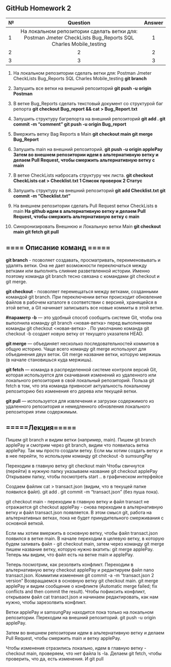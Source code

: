 ## GitHub Homework 2
| № | Question | Answer |
|---|:--------:|:------:|
| 1 | На локальном репозитории сделать ветки для: Postman Jmeter CheckLists Bug_Reports  SQL Charles Mobile_testing        | 1      |
| 2 | 2        | 2      |
| 3 | 3        | 3      |
1. На локальном репозитории сделать ветки для:
Postman
Jmeter
CheckLists
Bug_Reports
SQL
Charles
Mobile_testing
**git branch**

3. Запушить все ветки на внешний репозиторий
**git push -u origin Postman**

4. В ветке Bug_Reports сделать текстовый документ со структурой баг репорта
**git checkout Bug_report && cat > Bug_Report.txt**

5. Запушить структуру багрепорта на внешний репозиторий
**git add .
git commit -m “comment”
git push -u origin Bug_report**

6. Вмержить ветку Bag Reports в Main
**git checkout main
git merge Bug_Report**

7. Запушить main на внешний репозиторий.
**git push -u origin applePay
Затем во внешнем репозитории идем в альтернативную ветку и делаем Pull Request, чтобы смержить альтернативную ветку с main**


8. В ветке CheckLists набросать структуру чек листа.
**git checkout CheckLists
cat > Checklist.txt
1 Список   проверок
2 Статус**

9. Запушить структуру на внешний репозиторий
**git add Checklist.txt
git commit -m “Checklist.txt”**


10. На внешнем репозитории сделать Pull Request ветки CheckLists в main
**На github идем в альтернативную ветку и делаем Pull Request, чтобы смержить альтернативную ветку с main**

11. Синхронизировать Внешнюю и Локальную ветки Main
**git checkout main
git fetch
git pull**



## **==== Описание команд =====**

**git branch** - позволяет создавать, просматривать, переименовывать и удалять ветки. Она не дает возможности переключаться между ветками или выполнять слияние разветвленной истории. Именно поэтому команда git branch тесно связана с командами git checkout и git merge.

**git checkout** - позволяет перемещаться между ветками, созданными командой git branch. При переключении ветки происходит обновление файлов в рабочем каталоге в соответствии с версией, хранящейся в этой ветке, а Git начинает записывать все новые коммиты в этой ветке.

**#параметр -b** — это удобный способ сообщить системе Git, чтобы она выполнила команду git branch <новая-ветка> перед выполнением команды git checkout <новая-ветка> . По умолчанию команда git checkout -b создает новую ветку от текущего указателя HEAD.

**git merge** — объединяет несколько последовательностей коммитов в общую историю. Чаще всего команду git merge используют для объединения двух веток.
Git merge название ветки, которую мержишь (в начале становишься куда мержишь).

**git fetch** — команда в распределенной системе контроля версий Git, которая используется для скачивания изменений из удаленного или локального репозитория в свой локальный репозиторий. Польза git fetch в том, что эта команда привносит актуальность локальному репозиторию без изменения его дерева или текущей ветки.

**git pull** — используется для извлечения и загрузки содержимого из удаленного репозитория и немедленного обновления локального репозитория этим содержимым.

## **=====Лекция=====**

Пишем git branch и видим ветки (например, main).
Пишем git branch applePay и смотрим через git branch, видим что появилась ветка applePay. Так мы просто создали ветку.
Если мы хотим создать ветку и в нее перейти, то используем команду git checkout -b sumsungPay


Переходим в главную ветку git checkout main
Чтобы свичнутся (перейти) в нужную папку указываем название git checkout applePay
Открываем папку, чтобы посмотреть start .. в графическом интерфейсе

Создаем  файлик cat > transact.json (видим, что в текущей папке появился файл).
git add .
git commit -m “transact.json” (без пуша пока).

git checkout main - переходим в главную ветку и файл transact не отражается
git checkout applePay - снова переходим в альтернативную ветку и файл transact.json появляется. В этом смысл git, работа на альтернативных ветках, пока не будет принудительного смерживания с основной веткой.

Если мы хотим вмержить в основную ветку, чтобы файл transact.json появился в ветке main. В начале переходим в целевую ветку, в которую будем заливать файл - git checkout main, затем через команду git merge пишем название ветку, которую нужно вкатить: git merge applePay. Теперь мы видим, что файл есть на ветке main и applePay.

Теперь посмотрим, как резолвить конфликт.
Переходим в альтернативную ветку checkout applePay и редактируем файл nano transact.json. Коммитим изменения git commit -a -m “transact.json 2 version”
Возвращаемся в основную ветку git checkout main.
git merge applePay и видим сообщение о конфликте (Automatic merge failed; fix conflicts and then commit the result). Чтобы пофиксить конфликт, открываем файл cat transact.json и начинаем редактировать, как нам нужно, чтобы зарезолвить конфликт.

Ветки applePay и samsungPay находится пока только на локальном репозитории. Переходим на внешний репозиторий.
git push -u origin applePay.

Затем во внешнем репозитории идем в альтернативную ветку и делаем Pull Request, чтобы смержить main и ветку applePay.

Чтобы изменения отразились локально, идем в главную ветку - checkout main, проверяем, что нет файла ls -la. Делаем git fetch, чтобы проверить, что да, есть изменения. И git pull

